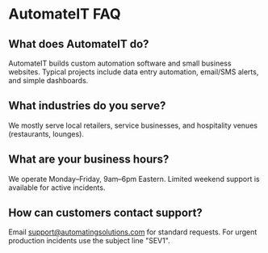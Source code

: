 # AutomateIT FAQ

## What does AutomateIT do?
AutomateIT builds custom automation software and small business websites. Typical projects include data entry automation, email/SMS alerts, and simple dashboards.

## What industries do you serve?
We mostly serve local retailers, service businesses, and hospitality venues (restaurants, lounges).

## What are your business hours?
We operate Monday–Friday, 9am–6pm Eastern. Limited weekend support is available for active incidents.

## How can customers contact support?
Email support@automatingsolutions.com for standard requests. For urgent production incidents use the subject line "SEV1".

